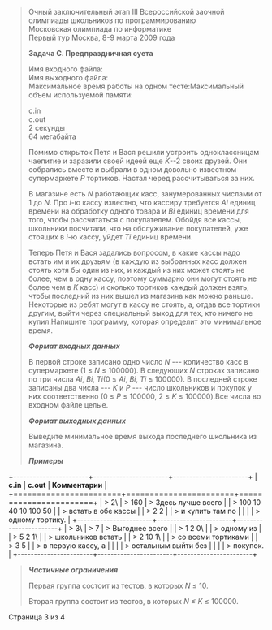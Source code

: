 > Очный заключительный этап III Всероссийской заочной олимпиады
> школьников по программированию\
> Московская олимпиада по информатике\
> Первый тур Москва, 8-9 марта 2009 года
>
> **Задача C. Предпраздничная суета**
>
> Имя входного файла:\
> Имя выходного файла:\
> Максимальное время работы на одном тесте:Максимальный объем
> используемой памяти:
>
> c.in\
> c.out\
> 2 секунды\
> 64 мегабайта
>
> Помимо открыток Петя и Вася решили устроить одноклассницам чаепитие и
> заразили своей идеей еще *K*--2 своих друзей. Они собрались вместе и
> выбрали в одном довольно известном супермаркете *P* тортиков. Настал
> черед рассчитываться за них.
>
> В магазине есть *N* работающих касс, занумерованных числами от 1 до
> *N*. Про *i*-ю кассу известно, что кассиру требуется *Ai* единиц
> времени на обработку одного товара и *Bi* единиц времени для того,
> чтобы рассчитаться с покупателем. Обойдя все кассы, школьники
> посчитали, что на обслуживание покупателей, уже стоящих в *i*-ю кассу,
> уйдет *Ti* единиц времени.
>
> Теперь Петя и Вася задались вопросом, в какие кассы надо встать им и
> их друзьям (в каждую из выбранных касс должен стоять хотя бы один из
> них, и каждый из них может стоять не более, чем в одну кассу, поэтому
> суммарно они могут стоять не более чем в *K* касс) и сколько тортиков
> каждый должен взять, чтобы последний из них вышел из магазина как
> можно раньше. Некоторые из ребят могут в кассу не стоять, а, отдав все
> тортики другим, выйти через специальный выход для тех, кто ничего не
> купил.Напишите программу, которая определит это минимальное время.
>
> ***Формат входных данных***
>
> В первой строке записано одно число *N* --- количество касс в
> супермаркете (1 ≤ *N* ≤ 100000). В следующих *N* строках записано по
> три числа *Ai*, *Bi*, *Ti*(0 ≤ *Ai*, *Bi*, *Ti* ≤ 100000). В последней
> строке записаны два числа --- *K* и *P* --- число школьников и покупок
> у них соответственно (0 ≤ *P* ≤ 100000, 2 ≤ *K* ≤ 100000).Все числа во
> входном файле целые.
>
> ***Формат выходных данных***
>
> Выведите минимальное время выхода последнего школьника из магазина.
>
> ***Примеры***

+-----------------------+-----------------------+-----------------------+
| **c.in**              | **c.out**             | **Комментарии**       |
+=======================+=======================+=======================+
| > 2\                  | > 160                 | > Здесь лучше всего   |
| > 100 10 40 10 100 50 |                       | > встать в обе кассы  |
| > 2 2                 |                       | > и купить там по     |
|                       |                       | > одному тортику.     |
+-----------------------+-----------------------+-----------------------+
| > 3\                  | > 7                   | > Выгоднее всего      |
| > 1 2 0\              |                       | > одному из           |
| > 5 2 1\              |                       | > школьников встать   |
| > 2 10 1\             |                       | > со всеми тортиками  |
| > 3 5                 |                       | > в первую кассу, а   |
|                       |                       | > остальным выйти без |
|                       |                       | > покупок.            |
+-----------------------+-----------------------+-----------------------+

> ***Частичные ограничения***
>
> Первая группа состоит из тестов, в которых *N* ≤ 10.
>
> Вторая группа состоит из тестов, в которых *N ≤ K* ≤ 100000.

Страница 3 из 4
